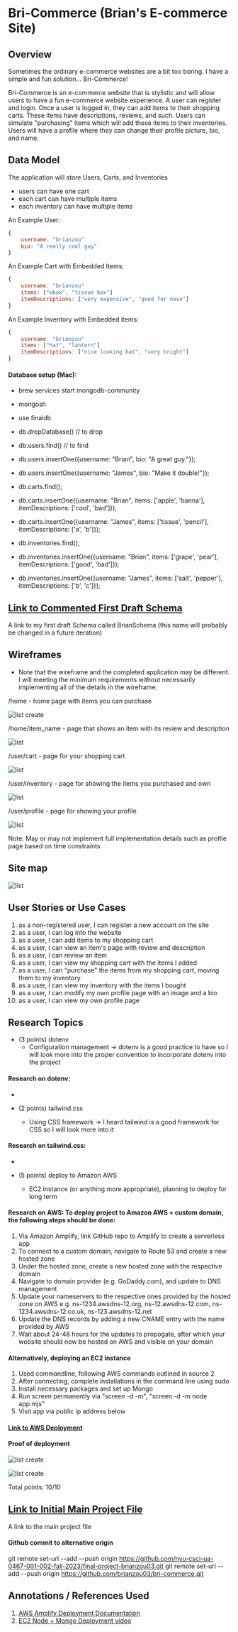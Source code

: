# Bri-Commerce (Brian's E-commerce Site)

## Overview
Sometimes the ordinary e-commerce websites are a bit too boring. I have a simple and fun solution... Bri-Commerce!

Bri-Commerce is an e-commerce website that is stylistic and will allow users to have a fun e-commerce website experience. A user can register and login. Once a user is logged in, they can add items to their shopping carts. These items have descriptions, reviews, and such. Users can simulate "purchasing" items which will add these items to their inventories. Users will have a profile where they can change their profile picture, bio, and name.


## Data Model

The application will store Users, Carts, and Inventories

* users can have one cart
* each cart can have multiple items
* each inventory can have multiple items

An Example User:
```javascript
{
    username: "brianzou"
    bio: "A really cool guy"
}

```

An Example Cart with Embedded Items:

```javascript
{
    username: "brianzou"
    items: ["xbox", "tissue box"]
    itemDescriptions: ["very expensive", "good for nose"]
}
```

An Example Inventory with Embedded items:

```javascript
{
    username: "brianzou"
    items: ["hat", "lantern"]
    itemDescriptions: ["nice looking hat", "very bright"]
}
```

#### Database setup (Mac): 
* brew services start mongodb-community
* mongosh
* use finaldb
* db.dropDatabase() // to drop
* db.users.find() // to find
* db.users.insertOne({username: "Brian", bio: "A great guy."});
* db.users.insertOne({username: "James", bio: "Make it double!"});

* db.carts.find();
* db.carts.insertOne({username: "Brian", items: ['apple', 'banna'], itemDescriptions: ['cool', 'bad']});
* db.carts.insertOne({username: "James", items: ['tissue', 'pencil'], itemDescriptions: ['a', 'b']});

* db.inventories.find();
* db.inventories.insertOne({username: "Brian", items: ['grape', 'pear'], itemDescriptions: ['good', 'bad']});
* db.inventories.insertOne({username: "James", items: ['salt', 'pepper'], itemDescriptions: ['b', 'c']});


## [Link to Commented First Draft Schema](db.mjs) 

A link to my first draft Schema called BrianSchema (this name will probably be changed in a future iteration)

## Wireframes

* Note that the wireframe and the completed application may be different. I will meeting the minimum requirements without necessarily implementing all of the details in the wireframe.

/home - home page with items you can purchase

![list create](documentation/bricommerce_home.png)

/home/item_name - page that shows an item with its review and description

![list](documentation/bricommerce_item.png)

/user/cart - page for your shopping cart

![list](documentation/bricommerce_cart.png)

/user/inventory - page for showing the items you purchased and own

![list](documentation/bricommerce_inventory.png)

/user/profile - page for showing your profile

![list](documentation/bricommerce_profile.png)


Note: May or may not implement full implementation details such as profile page based on time constraints

## Site map

![list](documentation/bricommerce_sitemap.png)


## User Stories or Use Cases

1. as a non-registered user, I can register a new account on the site
2. as a user, I can log into the website
3. as a user, I can add items to my shopping cart
4. as a user, I can view an item's page with review and description
5. as a user, I can review an item
6. as a user, I can view my shopping cart with the items I added
7. as a user, I can "purchase" the items from my shopping cart, moving them to my inventory
8. as a user, I can view my inventory with the items I bought
9. as a user, I can modify my own profile page with an image and a bio
10. as a user, I can view my own profile page

## Research Topics

* (3 points) dotenv
    * Configuration management -> dotenv is a good practice to have so I will look more into the proper convention to incorporate dotenv into the project

#### Research on dotenv:
* 

* (2 points) tailwind.css
    * Using CSS framework -> I heard tailwind is a good framework for CSS so I will look more into it

#### Research on tailwind.css:
* 


* (5 points) deploy to Amazon AWS
    * EC2 instance (or anything more appropriate), planning to deploy for long term

#### Research on AWS: To deploy project to Amazon AWS + custom domain, the following steps should be done:
1. Via Amazon Amplify, link GitHub repo to Amplify to create a serverless app
2. To connect to a custom domain, navigate to Route 53 and create a new hosted zone
3. Under the hosted zone, create a new hosted zone with the respective domain
4. Navigate to domain provider (e.g. GoDaddy.com), and update to DNS management
5. Update your nameservers to the respective ones provided by the hosted zone on AWS
e.g. ns-1234.awsdns-12.org, ns-12.awsdns-12.com, ns-1234.awsdns-12.co.uk, ns-123.awsdns-12.net
6. Update the DNS records by adding a new CNAME entry with the name provided by AWS
7. Wait about 24-48 hours for the updates to propogate, after which your website should now be hosted on AWS and visible on your domain

#### Alternatively, deploying an EC2 instance
1. Used commandline, following AWS commands outlined in source 2
2. After connecting, complete installations in the command line using sudo
3. Install necessary packages and set up Mongo
4. Run screen permanently via "screen -d -m", "screen -d -m node app.mjs"
5. Visit app via public ip address below

#### [Link to AWS Deployment](http://54.224.147.85/)

#### Proof of deployment
![list create](documentation/bricommerce_proof1.png)

![list create](documentation/bricommerce_proof2.png)

Total points: 10/10

## [Link to Initial Main Project File](app.mjs) 

A link to the main project file


#### Github commit to alternative origin
git remote set-url --add --push origin https://github.com/nyu-csci-ua-0467-001-002-fall-2023/final-project-brianzou03.git 
git remote set-url --add --push origin https://github.com/brianzou03/bri-commerce.git


## Annotations / References Used

1. [AWS Amplify Deployment Documentation](https://aws.amazon.com/getting-started/guides/deploy-webapp-amplify/)
2. [EC2 Node + Mongo Deployment video](https://www.youtube.com/watch?v=7vf210p2tJg)

